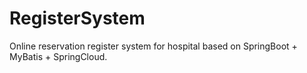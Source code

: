 # RegisterSystem
Online reservation register system for hospital based on SpringBoot + MyBatis + SpringCloud.
